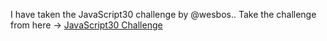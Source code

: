 I have taken the JavaScript30 challenge by @wesbos..
Take the challenge from here -> [JavaScript30 Challenge](https://javascript30.com/)
